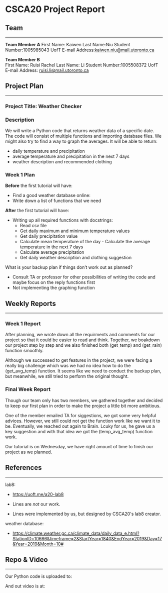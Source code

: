 # CSCA20 Project Report

## Team

--------

**Team Member A** 
First Name: Kaiwen
Last Name:Niu
Student Number:1005985043
UofT E-mail Address:kaiwen.niu@mail.utoronto.ca  

**Team Member B**  
First Name: Ruisi Rachel
Last Name: Li
Student Number:1005508372
UofT E-mail Address: ruisi.li@mail.utoronto.ca  

## Project Plan

--------

### Project Title: Weather Checker

### Description

We will write a Python code that returns weather data of a specific date. 
The code will consist of multiple functions and importing database files.
We might also try to find a way to graph the averages.
It will be able to return:
- daily temperature and precipitation
- average temperature and precipitation in the next 7 days
- weather description and recommended clothing 

### Week 1 Plan

**Before** the first tutorial will have:

- Find a good weather database online:
- Write down a list of functions that we need

**After** the first tutorial will have:

- Writing up all required functions with docstrings:
  - Read csv file
  - Get daily maximum and minimum temperature values
  - Get daily precipitation value
  - Calculate mean temperature of the day
        - Calculate the average temperature in the next 7 days
  - Calculate average precipitation
  - Get daily weather description and clothing suggestion 

What is your backup plan if things don’t work out as planned?

- Consult TA or professor for other possibilities of writing the code and maybe focus on the reply functions first
- Not implementing the graphing function 

## Weekly Reports

-----------------

### Week 1 Report

After planning, we wrote down all the requirments and comments for our project so that it could be easier to read and think. Together, we boakdown our project step by step and we also finished both (get_temp) and (get_rain) function smoothly. 

Although we successed to get features in the project, we were facing a really big challenge which was we had no idea how to do the (get_avg_temp) function. It seems like we need to conduct the backup plan, but meanwhile, we still tried to perform the original thought.

### Final Week Report

Though our team  only has two members, we gathered together and decided to keep our first plan in order to make the project a little bit more ambitious.

One of the member emailed TA for siggestions, we got some very helpful advices. However, we still could not get the function work like we want it to be. Eventually, we reached out again to Brain. Lcuky for us, he gave us a key suggestion and with that idea we got the (temp_avg_temp) function work.

Our tutorial is on Wednesday, we have right amount of time to finish our project as we planned.

## References

-------------

lab8:
- https://uoft.me/a20-lab8

- Lines are *not* our work.
- Lines were implemented by us, but designed by CSCA20's lab8 creator.

weather database:
- https://climate.weather.gc.ca/climate_data/daily_data_e.html?StationID=10666&timeframe=2&StartYear=1840&EndYear=2019&Day=17&Year=2019&Month=10#

## Repo & Video

---------------

Our Python code is uploaded to:

And out video is at:
